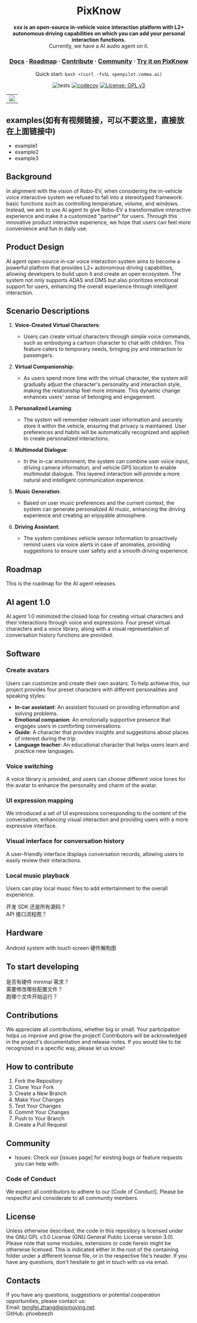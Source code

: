 <div align="center" style="text-align: center;">

<h1>PixKnow</h1>

<p>
  <b>xxx is an open-source in-vehicle voice interaction platform with L2+ autonomous driving capabilities on which you can add your personal interaction functions.</b>
  <br>
  Currently, we have a AI audio agent on it.
</p>

<h3>
  <a href="">Docs</a>
  <span> · </span>
  <a href="">Roadmap</a>
  <span> · </span>
  <a href="">Contribute</a>
  <span> · </span>
  <a href="">Community</a>
  <span> · </span>
  <a href="">Try it on PixKnow</a>
</h3>

Quick start: `bash <(curl -fsSL openpilot.comma.ai)`

![tests]()
[![codecov](https://codecov.io/gh/commaai/openpilot/branch/master/graph/badge.svg)](https://codecov.io/gh/commaai/openpilot)
[![License: GPL v3](https://img.shields.io/badge/License-GPLv3-blue.svg)](https://www.gnu.org/licenses/gpl-3.0)

</div>

<div align="center">
<table>
  <tr>
    <td><a href="https://www.bilibili.com/video/BV1Gf4y1H7q8/?spm_id_from=333.337.search-card.all.click&vd_source=73059ada6be12ad361901d4e5660263d" title="Video By Greer Viau"><img src="https://i0.hdslb.com/bfs/archive/a44d33eaf935e2c089052b19ae93299782ecee14.jpg@672w_378h_1c_!web-search-common-cover"></a></td>

  </tr>
</table>
</div>


examples(如有有视频链接，可以不要这里，直接放在上面链接中)
------
* example1
* example2
* example3

Background
------

In alignment with the vision of Robo-EV, when considering the in-vehicle voice interactive system we refused to fall into a stereotyped framework: basic functions such as controlling temperature, volume, and windows. Instead, we aim to use AI agent to give Robo-EV a transformative interactive experience and make it a customized "partner" for users. Through this innovative product interactive experience, we hope that users can feel more convenience and fun in daily use.

Product Design
------

AI agent open-source in-car voice interaction system aims to become a powerful platform that provides L2+ autonomous driving capabilities, allowing developers to build upon it and create an open ecosystem. The system not only supports ADAS and DMS but also prioritizes emotional support for users, enhancing the overall experience through intelligent interaction.

## Scenario Descriptions

1. **Voice-Created Virtual Characters**:
   - Users can create virtual characters through simple voice commands, such as embodying a cartoon character to chat with children. This feature caters to temporary needs, bringing joy and interaction to passengers.

2. **Virtual Companionship**:
   - As users spend more time with the virtual character, the system will gradually adjust the character's personality and interaction style, making the relationship feel more intimate. This dynamic change enhances users' sense of belonging and engagement.

3. **Personalized Learning**:
   - The system will remember relevant user information and securely store it within the vehicle, ensuring that privacy is maintained. User preferences and habits will be automatically recognized and applied to create personalized interactions.

4. **Multimodal Dialogue**:
   - In the in-car environment, the system can combine user voice input, driving camera information, and vehicle GPS location to enable multimodal dialogue. This layered interaction will provide a more natural and intelligent communication experience.

5. **Music Generation**:
   - Based on user music preferences and the current context, the system can generate personalized AI music, enhancing the driving experience and creating an enjoyable atmosphere.

6. **Driving Assistant**:
   - The system combines vehicle sensor information to proactively remind users via voice alerts in case of anomalies, providing suggestions to ensure user safety and a smooth driving experience.

Roadmap
------

This is the roadmap for the AI agent releases.

## AI agent 1.0

AI agent 1.0 minimized the closed loop for creating virtual characters and their interactions through voice and expressions. Four preset virtual characters and a voice library, along with a visual representation of conversation history functions are provided.

## Software

### **Create avatars**
Users can customize and create their own avatars. To help achieve this, our project provides four preset characters with different personalities and speaking styles:
- **In-car assistant**: An assistant focused on providing information and solving problems.
- **Emotional companion**: An emotionally supportive presence that engages users in comforting conversations.
- **Guide**: A character that provides insights and suggestions about places of interest during the trip.
- **Language teacher**: An educational character that helps users learn and practice new languages.

### **Voice switching**
A voice library is provided, and users can choose different voice tones for the avatar to enhance the personality and charm of the avatar.

### **UI expression mapping**
We introduced a set of UI expressions corresponding to the content of the conversation, enhancing visual interaction and providing users with a more expressive interface.

### **Visual interface for conversation history**
A user-friendly interface displays conversation records, allowing users to easily review their interactions.

### **Local music playback**
Users can play local music files to add entertainment to the overall experience.

开发 SDK 还是所有源码？  
API 接口流程图？

Hardware
------
Android system with touch screen
硬件解构图


To start developing
------

是否有硬件 minimal 需求？  
需要修改哪些配置文件？  
跑哪个文件开始运行？

Contributions
------

We appreciate all contributions, whether big or small. Your participation helps us improve and grow the project! Contributors will be acknowledged in the project's documentation and release notes. If you would like to be recognized in a specific way, please let us know!

How to contribute
------

1. Fork the Repository
2. Clone Your Fork
3. Create a New Branch
4. Make Your Changes
5. Test Your Changes
6. Commit Your Changes
7. Push to Your Branch
8. Create a Pull Request

Community
------

- Issues: Check our [issues page] for existing bugs or feature requests you can help with.

### Code of Conduct
We expect all contributors to adhere to our [Code of Conduct]. Please be respectful and considerate to all community members.

License
------

Unless otherwise described, the code in this repository is licensed under the GNU GPL v3.0 License (GNU General Public License version 3.0). Please note that some modules, extensions or code herein might be otherwise licensed. This is indicated either in the root of the containing folder under a different license file, or in the respective file's header. If you have any questions, don't hesitate to get in touch with us via email.

Contacts
------

If you have any questions, suggestions or potential cooperation opportunities, please contact us:  
Email: tengfei.zhang@pixmoving.net  
GitHub: phoebeezh
